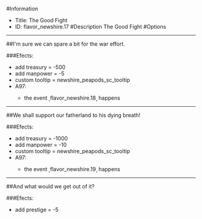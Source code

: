 #Information
 - Title: The Good Fight
 - ID: flavor_newshire.17
#Description
The Good Fight
#Options

___
##I'm sure we can spare a bit for the war effort.

###Efects:<ul><li>add treasury = -500</li><li>add manpower = -5</li><li>custom tooltip = newshire_peapods_sc_tooltip</li><li>A97:</li><ul><li>the event ˻flavor_newshire.18˼ happens</li></ul></ul>

___
##We shall support our fatherland to his dying breath!

###Efects:<ul><li>add treasury = -1000</li><li>add manpower = -10</li><li>custom tooltip = newshire_peapods_sc_tooltip</li><li>A97:</li><ul><li>the event ˻flavor_newshire.19˼ happens</li></ul></ul>

___
##And what would we get out of it?

###Efects:<ul><li>add prestige = -5</li></ul>
